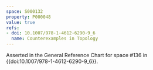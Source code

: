 ```yaml
---
space: S000132
property: P000048
value: true
refs:
- doi: 10.1007/978-1-4612-6290-9_6
  name: Counterexamples in Topology
---
```


Asserted in the General Reference Chart for space #136 in
{{doi:10.1007/978-1-4612-6290-9_6}}.

